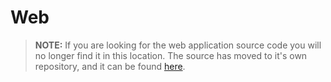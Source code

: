 # Web

> **NOTE:** If you are looking for the web application source code you will no
> longer find it in this location. The source has moved to it's own repository,
> and it can be found [here](https://github.com/sensu/web).
